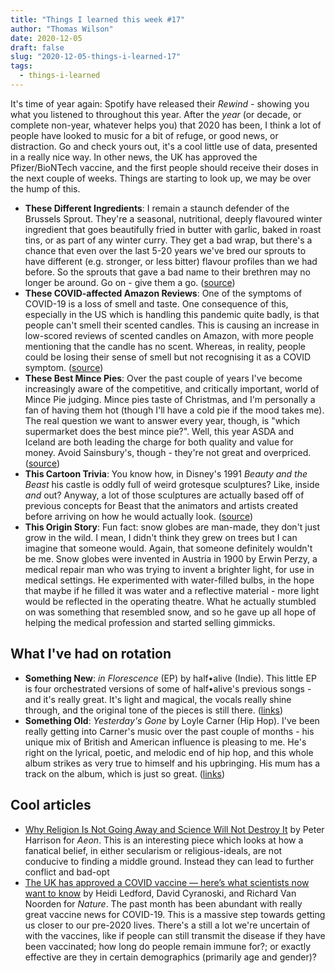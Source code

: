 ```yaml
---
title: "Things I learned this week #17"
author: "Thomas Wilson"
date: 2020-12-05
draft: false
slug: "2020-12-05-things-i-learned-17"
tags:
  - things-i-learned
---
```


It's time of year again: Spotify have released their _Rewind_ - showing you what you listened to throughout this year. After the _year_ (or decade, or complete non-year, whatever helps you) that 2020 has been, I think a lot of people have looked to music for a bit of refuge, or good news, or distraction. Go and check yours out, it's a cool little use of data, presented in a really nice way. In other news, the UK has approved the Pfizer/BioNTech vaccine, and the first people should receive their doses in the next couple of weeks. Things are starting to look up, we may be over the hump of this.

- **These Different Ingredients**: I remain a staunch defender of the Brussels Sprout. They're a seasonal, nutritional, deeply flavoured winter ingredient that goes beautifully fried in butter with garlic, baked in roast tins, or as part of any winter curry. They get a bad wrap, but there's a chance that even over the last 5-20 years we've bred our sprouts to have different (e.g. stronger, or less bitter) flavour profiles than we had before. So the sprouts that gave a bad name to their brethren may no longer be around. Go on - give them a go. ([source](https://www.npr.org/sections/thesalt/2019/10/30/773457637/from-culinary-dud-to-stud-how-dutch-plant-breeders-built-our-brussels-sprouts-bo?t=1606677046048))
- **These COVID-affected Amazon Reviews**: One of the symptoms of COVID-19 is a loss of smell and taste. One consequence of this, especially in the US which is handling this pandemic quite badly, is that people can't smell their scented candles. This is causing an increase in low-scored reviews of scented candles on Amazon, with more people mentioning that the candle has no scent. Whereas, in reality, people could be losing their sense of smell but not recognising it as a COVID symptom. ([source](https://twitter.com/kate_ptrv/status/1332398737604431874))
- **These Best Mince Pies**: Over the past couple of years I've become increasingly aware of the competitive, and critically important, world of Mince Pie judging. Mince pies taste of Christmas, and I'm personally a fan of having them hot (though I'll have a cold pie if the mood takes me). The real question we want to answer every year, though, is "which supermarket does the best mince pie?". Well, this year ASDA and Iceland are both leading the charge for both quality and value for money. Avoid Sainsbury's, though - they're not great and overpriced. ([source](https://www.theguardian.com/lifeandstyle/2020/nov/19/budget-mince-pies-from-asda-and-iceland-top-which-taste-test?utm_source=pocket-newtab-global-en-GB))
- **This Cartoon Trivia**: You know how, in Disney's 1991 _Beauty and the Beast_ his castle is oddly full of weird grotesque sculptures? Like, inside _and_ out? Anyway, a lot of those sculptures are actually based off of previous concepts for Beast that the animators and artists created before arriving on how he would actually look. ([source](https://disney.fandom.com/wiki/Beast%27s_Castle))
- **This Origin Story**: Fun fact: snow globes are man-made, they don't just grow in the wild. I mean, I didn't think they grew on trees but I can imagine that someone would. Again, that someone definitely wouldn't be me. Snow globes were invented in Austria in 1900 by Erwin Perzy, a medical repair man who was trying to invent a brighter light, for use in medical settings. He experimented with water-filled bulbs, in the hope that maybe if he filled it was water and a reflective material - more light would be reflected in the operating theatre. What he actually stumbled on was something that resembled snow, and so he gave up all hope of helping the medical profession and started selling gimmicks.

## What I've had on rotation

- **Something New**: _in Florescence_ (EP) by half•alive (Indie). This little EP is four orchestrated versions of some of half•alive's previous songs - and it's really great. It's light and magical, the vocals really shine through, and the original tone of the pieces is still there. ([links](https://songwhip.com/halfalive/in-florescence))
- **Something Old**: _Yesterday's Gone_ by Loyle Carner (Hip Hop). I've been really getting into Carner's music over the past couple of months - his unique mix of British and American influence is pleasing to me. He's right on the lyrical, poetic, and melodic end of hip hop, and this whole album strikes as very true to himself and his upbringing. His mum has a track on the album, which is just so great. ([links](https://songwhip.com/loyle-carner/yesterdays-gone))

## Cool articles

- [Why Religion Is Not Going Away and Science Will Not Destroy It](https://getpocket.com/explore/item/why-religion-is-not-going-away-and-science-will-not-destroy-it) by Peter Harrison for _Aeon_. This is an interesting piece which looks at how a fanatical belief, in either secularism or religious-ideals, are not conducive to finding a middle ground. Instead they can lead to further conflict and bad-opt
- [The UK has approved a COVID vaccine — here’s what scientists now want to know](https://www.nature.com/articles/d41586-020-03441-8?utm_source=pocket-newtab-global-en-GB) by Heidi Ledford, David Cyranoski, and Richard Van Noorden for _Nature_. The past month has been abundant with really great vaccine news for COVID-19. This is a massive step towards getting us closer to our pre-2020 lives. There's a still a lot we're uncertain of with the vaccines, like if people can still transmit the disease if they have been vaccinated; how long do people remain immune for?; or exactly effective are they in certain demographics (primarily age and gender)?
